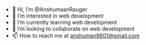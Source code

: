 - 👋 Hi, I’m @AnshumaanRauger
- 👀 I’m interested in web development
- 🌱 I’m currently learning web development
- 💞️ I’m looking to collaborate on web development
- 📫 How to reach me at anshuman9801@gmail.com

<!---
AnshumaanRauger/AnshumaanRauger is a ✨ special ✨ repository because its `README.md` (this file) appears on your GitHub profile.
You can click the Preview link to take a look at your changes.
--->
